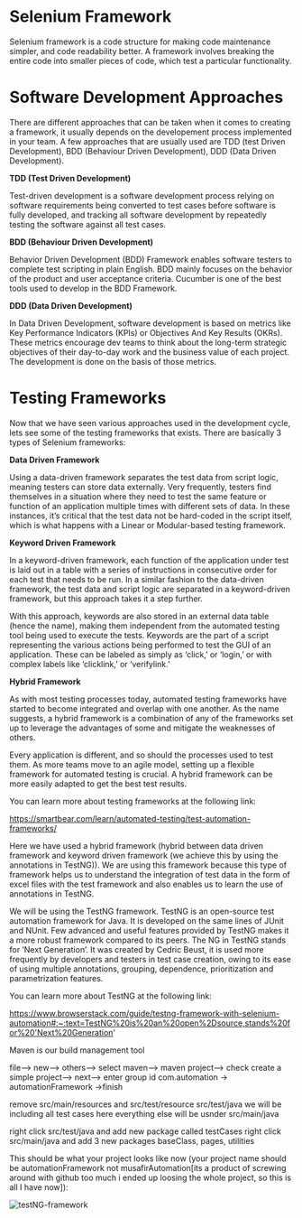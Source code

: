# Selenium Framework
Selenium framework is a code structure for making code maintenance simpler, and code readability better. A framework involves breaking the entire code into smaller pieces of code, which test a particular functionality.


# Software Development Approaches
There are different approaches that can be taken when it comes to creating a framework, it usually depends on the developement process implemented in your team. A few approaches that are usually used are TDD (test Driven Development), BDD (Behaviour Driven Development), DDD (Data Driven Development).

**TDD (Test Driven Development)**

Test-driven development is a software development process relying on software requirements being converted to test cases before software is fully developed, and tracking all software development by repeatedly testing the software against all test cases.

**BDD (Behaviour Driven Development)**

Behavior Driven Development (BDD) Framework enables software testers to complete test scripting in plain English. BDD mainly focuses on the behavior of the product and user acceptance criteria. Cucumber is one of the best tools used to develop in the BDD Framework.

**DDD (Data Driven Development)**

In Data Driven Development, software development is based on metrics like Key Performance Indicators (KPIs) or Objectives And Key Results (OKRs). These metrics encourage dev teams to think about the long-term strategic objectives of their day-to-day work and the business value of each project. The development is done on the basis of those metrics.


# Testing Frameworks 
Now that we have seen various approaches used in the development cycle, lets see some of the testing frameworks that exists.
There are basically 3 types of Selenium frameworks:

**Data Driven Framework**

Using a data-driven framework separates the test data from script logic, meaning testers can store data externally. Very frequently, testers find themselves in a situation where they need to test the same feature or function of an application multiple times with different sets of data. In these instances, it’s critical that the test data not be hard-coded in the script itself, which is what happens with a Linear or Modular-based testing framework.

**Keyword Driven Framework**

In a keyword-driven framework, each function of the application under test is laid out in a table with a series of instructions in consecutive order for each test that needs to be run. In a similar fashion to the data-driven framework, the test data and script logic are separated in a keyword-driven framework, but this approach takes it a step further.

With this approach, keywords are also stored in an external data table (hence the name), making them independent from the automated testing tool being used to execute the tests. Keywords are the part of a script representing the various actions being performed to test the GUI of an application. These can be labeled as simply as ‘click,’ or ‘login,’ or with complex labels like ‘clicklink,’ or ‘verifylink.’

**Hybrid Framework**

As with most testing processes today, automated testing frameworks have started to become integrated and overlap with one another. As the name suggests, a hybrid framework is a combination of any of the frameworks set up to leverage the advantages of some and mitigate the weaknesses of others.

Every application is different, and so should the processes used to test them. As more teams move to an agile model, setting up a flexible framework for automated testing is crucial. A hybrid framework can be more easily adapted to get the best test results.

You can learn more about testing frameworks at the following link:

https://smartbear.com/learn/automated-testing/test-automation-frameworks/

Here we have used a hybrid framework (hybrid between data driven framework and keyword driven framework (we achieve this by using the annotations in TestNG)).
We are using this framework because this type of framework helps us to understand the integration of test data in the form of excel files with the test framework and also enables us to learn the use of annotations in TestNG.

We will be using the TestNG framework. TestNG is an open-source test automation framework for Java. It is developed on the same lines of JUnit and NUnit. Few advanced and useful features provided by TestNG makes it a more robust framework compared to its peers. The NG in TestNG stands for ‘Next Generation’. It was created by Cedric Beust, it is used more frequently by developers and testers in test case creation, owing to its ease of using multiple annotations, grouping, dependence, prioritization and parametrization features.

You can learn more about TestNG at the following link:

https://www.browserstack.com/guide/testng-framework-with-selenium-automation#:~:text=TestNG%20is%20an%20open%2Dsource,stands%20for%20'Next%20Generation'


Maven is our build management tool

file--> new--> others--> select maven--> maven project--> check create a simple project--> next--> enter group id com.automation -> automationFramework ->finish

remove src/main/resources and src/test/resource
src/test/java we will be including all test cases here
everything else will be usnder src/main/java

right click src/test/java and add new package called testCases
right click src/main/java and add 3 new packages baseClass, pages, utilities

This should be what your project looks like now (your project name should be automationFramework not musafirAutomation[its a product of screwing around with github too much i ended up loosing the whole project, so this is all I have now]):

![testNG-framework](https://user-images.githubusercontent.com/107812846/179401179-078049bb-0a8a-4052-9d76-104a3e033169.png)


